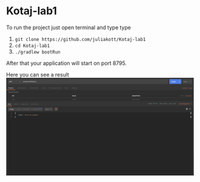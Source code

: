 # Kotaj-lab1
To run the project just open terminal and type type 
1. ``git clone https://github.com/juliakott/Kotaj-lab1``
2. ``cd Kotaj-lab1``
3. ``./gradlew bootRun``

After that your application will start on port 8795.

Here you can see a result 
![Result](https://github.com/juliakott/Kotaj-lab1/blob/master/src/main/resources/templates/results.png)